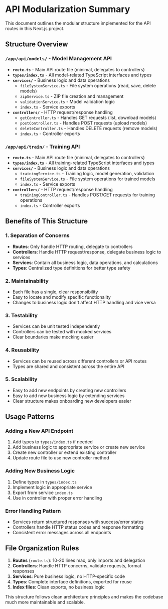 # API Modularization Summary

This document outlines the modular structure implemented for the API routes in this Next.js project.

## Structure Overview

### `/app/api/models/` - Model Management API
- **`route.ts`** - Main API route file (minimal, delegates to controllers)
- **`types/index.ts`** - All model-related TypeScript interfaces and types
- **`services/`** - Business logic and data operations
  - `fileSystemService.ts` - File system operations (read, save, delete models)
  - `zipService.ts` - ZIP file creation and management
  - `validationService.ts` - Model validation logic
  - `index.ts` - Service exports
- **`controllers/`** - HTTP request/response handling
  - `getController.ts` - Handles GET requests (list, download models)
  - `postController.ts` - Handles POST requests (upload models)
  - `deleteController.ts` - Handles DELETE requests (remove models)
  - `index.ts` - Controller exports

### `/app/api/train/` - Training API
- **`route.ts`** - Main API route file (minimal, delegates to controllers)
- **`types/index.ts`** - All training-related TypeScript interfaces and types
- **`services/`** - Business logic and data operations
  - `trainingService.ts` - Training logic, model generation, validation
  - `fileSystemService.ts` - File system operations for trained models
  - `index.ts` - Service exports
- **`controllers/`** - HTTP request/response handling
  - `trainingController.ts` - Handles POST/GET requests for training operations
  - `index.ts` - Controller exports

## Benefits of This Structure

### 1. **Separation of Concerns**
- **Routes**: Only handle HTTP routing, delegate to controllers
- **Controllers**: Handle HTTP request/response, delegate business logic to services
- **Services**: Contain all business logic, data operations, and calculations
- **Types**: Centralized type definitions for better type safety

### 2. **Maintainability**
- Each file has a single, clear responsibility
- Easy to locate and modify specific functionality
- Changes to business logic don't affect HTTP handling and vice versa

### 3. **Testability**
- Services can be unit tested independently
- Controllers can be tested with mocked services
- Clear boundaries make mocking easier

### 4. **Reusability**
- Services can be reused across different controllers or API routes
- Types are shared and consistent across the entire API

### 5. **Scalability**
- Easy to add new endpoints by creating new controllers
- Easy to add new business logic by extending services
- Clear structure makes onboarding new developers easier

## Usage Patterns

### Adding a New API Endpoint
1. Add types to `types/index.ts` if needed
2. Add business logic to appropriate service or create new service
3. Create new controller or extend existing controller
4. Update route file to use new controller method

### Adding New Business Logic
1. Define types in `types/index.ts`
2. Implement logic in appropriate service
3. Export from service `index.ts`
4. Use in controller with proper error handling

### Error Handling Pattern
- Services return structured responses with success/error states
- Controllers handle HTTP status codes and response formatting
- Consistent error messages across all endpoints

## File Organization Rules

1. **Routes** (`route.ts`): 10-20 lines max, only imports and delegation
2. **Controllers**: Handle HTTP concerns, validate requests, format responses
3. **Services**: Pure business logic, no HTTP-specific code
4. **Types**: Complete interface definitions, exported for reuse
5. **Index files**: Clean exports, no business logic

This structure follows clean architecture principles and makes the codebase much more maintainable and scalable.
